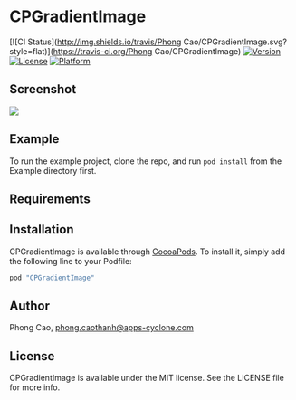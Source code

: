 # CPGradientImage

[![CI Status](http://img.shields.io/travis/Phong Cao/CPGradientImage.svg?style=flat)](https://travis-ci.org/Phong Cao/CPGradientImage)
[![Version](https://img.shields.io/cocoapods/v/CPGradientImage.svg?style=flat)](http://cocoapods.org/pods/CPGradientImage)
[![License](https://img.shields.io/cocoapods/l/CPGradientImage.svg?style=flat)](http://cocoapods.org/pods/CPGradientImage)
[![Platform](https://img.shields.io/cocoapods/p/CPGradientImage.svg?style=flat)](http://cocoapods.org/pods/CPGradientImage)

## Screenshot

![](http://class-b2.ucoz.com/screenshot.jpg)

## Example

To run the example project, clone the repo, and run `pod install` from the Example directory first.

## Requirements

## Installation

CPGradientImage is available through [CocoaPods](http://cocoapods.org). To install
it, simply add the following line to your Podfile:

```ruby
pod "CPGradientImage"
```

## Author

Phong Cao, phong.caothanh@apps-cyclone.com

## License

CPGradientImage is available under the MIT license. See the LICENSE file for more info.
